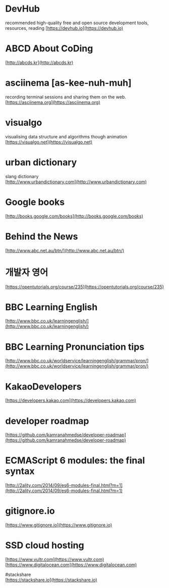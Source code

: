 # DevHub  
recommended high-quality free and open source development tools, resources, reading
[https://devhub.io](https://devhub.io)
# ABCD About CoDing  
[http://abcds.kr](http://abcds.kr)
# asciinema [as-kee-nuh-muh]  
recording terminal sessions and sharing them on the web.  
[https://asciinema.org](https://asciinema.org)
# visualgo  
visualising data structure and algorithms though animation  
[https://visualgo.net](https://visualgo.net)
# urban dictionary
slang dictionary  
[http://www.urbandictionary.com](http://www.urbandictionary.com)

# Google books
[http://books.google.com/books](http://books.google.com/books)

# Behind the News
[http://www.abc.net.au/btn/](http://www.abc.net.au/btn/)
# 개발자 영어  
[https://opentutorials.org/course/235](https://opentutorials.org/course/235)  
# BBC Learning English
[http://www.bbc.co.uk/learningenglish/](http://www.bbc.co.uk/learningenglish/)
# BBC Learning Pronunciation tips  
[http://www.bbc.co.uk/worldservice/learningenglish/grammar/pron/](http://www.bbc.co.uk/worldservice/learningenglish/grammar/pron/)
# KakaoDevelopers  
[https://developers.kakao.com](https://developers.kakao.com)
# developer roadmap  
[https://github.com/kamranahmedse/developer-roadmap](https://github.com/kamranahmedse/developer-roadmap)  
# ECMAScript 6 modules: the final syntax  
[http://2ality.com/2014/09/es6-modules-final.html?m=1](http://2ality.com/2014/09/es6-modules-final.html?m=1)  
# gitignore.io  
[https://www.gitignore.io](https://www.gitignore.io)  
# SSD cloud hosting  
[https://www.vultr.com](https://www.vultr.com)  
[https://www.digitalocean.com](https://www.digitalocean.com)  

#stackshare  
[https://stackshare.io](https://stackshare.io)  